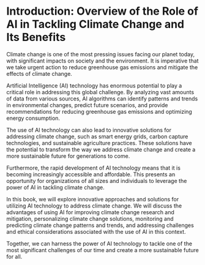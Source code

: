 Introduction: Overview of the Role of AI in Tackling Climate Change and Its Benefits
====================================================================================

Climate change is one of the most pressing issues facing our planet today, with significant impacts on society and the environment. It is imperative that we take urgent action to reduce greenhouse gas emissions and mitigate the effects of climate change.

Artificial Intelligence (AI) technology has enormous potential to play a critical role in addressing this global challenge. By analyzing vast amounts of data from various sources, AI algorithms can identify patterns and trends in environmental changes, predict future scenarios, and provide recommendations for reducing greenhouse gas emissions and optimizing energy consumption.

The use of AI technology can also lead to innovative solutions for addressing climate change, such as smart energy grids, carbon capture technologies, and sustainable agriculture practices. These solutions have the potential to transform the way we address climate change and create a more sustainable future for generations to come.

Furthermore, the rapid development of AI technology means that it is becoming increasingly accessible and affordable. This presents an opportunity for organizations of all sizes and individuals to leverage the power of AI in tackling climate change.

In this book, we will explore innovative approaches and solutions for utilizing AI technology to address climate change. We will discuss the advantages of using AI for improving climate change research and mitigation, personalizing climate change solutions, monitoring and predicting climate change patterns and trends, and addressing challenges and ethical considerations associated with the use of AI in this context.

Together, we can harness the power of AI technology to tackle one of the most significant challenges of our time and create a more sustainable future for all.
